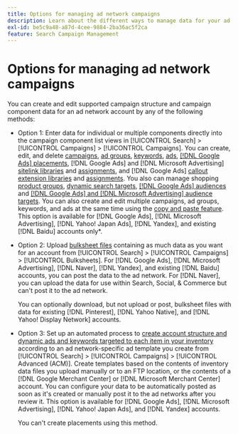 ```yaml
---
title: Options for managing ad network campaigns
description: Learn about the different ways to manage data for your ad network campaigns.
exl-id: be5c9a48-a87d-4cee-9884-2ba36ac5f2ca
feature: Search Campaign Management
---
```

# Options for managing ad network campaigns

You can create and edit supported campaign structure and campaign component data
for an ad network account by any of the following methods:

* Option 1: Enter data for individual or multiple components directly into the campaign component list views in [!UICONTROL Search] > [!UICONTROL Campaigns] > [!UICONTROL Campaigns]. You can create, edit, and delete [campaigns](/help/search-social-commerce/campaign-management/campaigns/campaign-manage.md), [ad groups](/help/search-social-commerce/campaign-management/campaigns/ad-group-manage.md), [keywords](/help/search-social-commerce/campaign-management/campaigns/keyword-manage.md), [ads](/help/search-social-commerce/campaign-management/campaigns/ad-manage.md), [[!DNL Google Ads] placements](/help/search-social-commerce/campaign-management/campaigns/placement-manage.md), [!DNL Google Ads] and [!DNL Microsoft Advertising] [sitelink libraries](/help/search-social-commerce/campaign-management/campaigns/sitelink-extension-manage.md) and [assignments](/help/search-social-commerce/campaign-management/campaigns/sitelink-extension-associate.md), and [!DNL Google Ads] [callout extension libraries](/help/search-social-commerce/campaign-management/campaigns/callout-extension-manage.md) and [assignments](/help/search-social-commerce/campaign-management/campaigns/callout-extension-associate.md). You also can manage shopping [product groups](/help/search-social-commerce/campaign-management/campaigns/product-group-manage.md), [dynamic search targets](/help/search-social-commerce/campaign-management/campaigns/dynamic-search-target-manage.md), [[!DNL Google Ads] audiences](/help/search-social-commerce/campaign-management/campaigns/audience-about.md) and [[!DNL Google Ads] and [!DNL Microsoft Advertising] audience targets](/help/search-social-commerce/campaign-management/campaigns/audience-targets-manage.md). You can also create and edit multiple campaigns, ad groups, keywords, and ads at the same time using the [copy and paste feature](/help/search-social-commerce/campaign-management/campaigns/copy-paste.md). This option is available for [!DNL Google Ads], [!DNL Microsoft Advertising], [!DNL Yahoo! Japan Ads], [!DNL Yandex], and existing [!DNL Baidu] accounts only*.

* Option 2: Upload [bulksheet files](/help/search-social-commerce/campaign-management/bulksheets/bulksheet-about.md) containing as much data as you want for an account from [!UICONTROL Search] > [!UICONTROL Campaigns] > [!UICONTROL Bulksheets]. For [!DNL Google Ads], [!DNL Microsoft Advertising], [!DNL Naver], [!DNL Yandex], and existing [!DNL Baidu] accounts, you can post the data to the ad network. For [!DNL Naver], you can upload the data for use within Search, Social, & Commerce but can't post it to the ad network.

  You can optionally download, but not upload or post, bulksheet files with data for existing [!DNL Pinterest], [!DNL Yahoo Native], and [!DNL Yahoo! Display Network] accounts.

* Option 3: Set up an automated process to [create account structure and dynamic ads and keywords targeted to each item in your inventory](/help/search-social-commerce/campaign-management/inventory-feeds/inventory-feeds-about.md) according to an ad network-specific ad template you create from [!UICONTROL Search] > [!UICONTROL Campaigns] > [!UICONTROL  Advanced (ACM)]. Create templates based on the contents of inventory data files you upload manually or to an FTP location, or the contents of a [!DNL Google Merchant Center] or [!DNL Microsoft Merchant Center] account. You can configure your data to be automatically posted as soon as it's created or manually post it to the ad networks after you review it. This option is available for [!DNL Google Ads], [!DNL Microsoft Advertising], [!DNL Yahoo! Japan Ads], and [!DNL Yandex] accounts.

  You can't create placements using this method.
